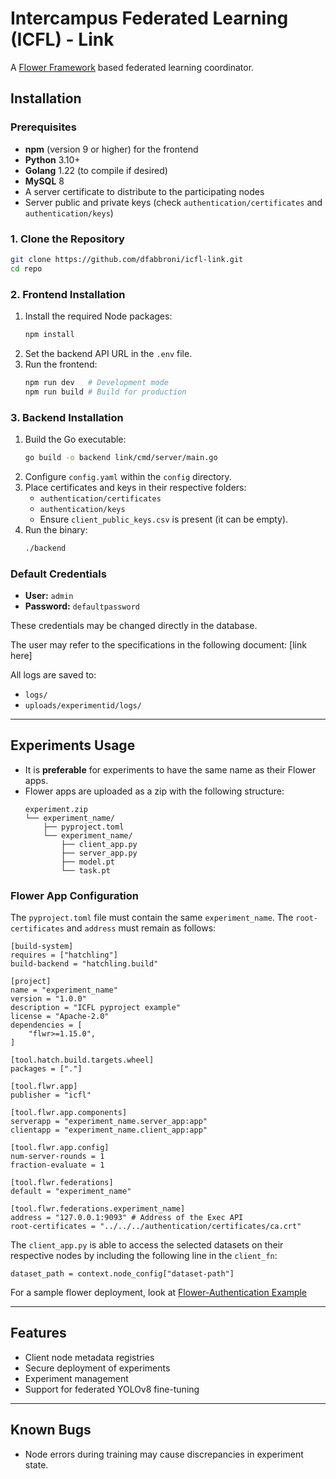 # Intercampus Federated Learning (ICFL) - Link

A [Flower Framework](https://github.com/adap/flower) based federated learning coordinator.

## Installation

### Prerequisites
- **npm** (version 9 or higher) for the frontend
- **Python** 3.10+
- **Golang** 1.22 (to compile if desired)
- **MySQL** 8
- A server certificate to distribute to the participating nodes
- Server public and private keys (check `authentication/certificates` and `authentication/keys`)

### 1. Clone the Repository
```sh
git clone https://github.com/dfabbroni/icfl-link.git
cd repo
```

### 2. Frontend Installation
1. Install the required Node packages:
   ```sh
   npm install
   ```
2. Set the backend API URL in the `.env` file.
3. Run the frontend:
   ```sh
   npm run dev   # Development mode
   npm run build # Build for production
   ```

### 3. Backend Installation
1. Build the Go executable:
   ```sh
   go build -o backend link/cmd/server/main.go
   ```
2. Configure `config.yaml` within the `config` directory.
3. Place certificates and keys in their respective folders:
   - `authentication/certificates`
   - `authentication/keys`
   - Ensure `client_public_keys.csv` is present (it can be empty).
4. Run the binary:
   ```sh
   ./backend
   ```

### Default Credentials
- **User:** `admin`
- **Password:** `defaultpassword`
  
These credentials may be changed directly in the database.

The user may refer to the specifications in the following document: [link here]

All logs are saved to:
- `logs/`
- `uploads/experimentid/logs/`

---
## Experiments Usage

- It is **preferable** for experiments to have the same name as their Flower apps.
- Flower apps are uploaded as a zip with the following structure:
  ```
  experiment.zip
  └── experiment_name/
      ├── pyproject.toml
      └── experiment_name/
          ├── client_app.py
          ├── server_app.py
          ├── model.pt
          └── task.pt
  ```

### Flower App Configuration
The `pyproject.toml` file must contain the same `experiment_name`. The `root-certificates` and `address` must remain as follows:

```
[build-system]
requires = ["hatchling"]
build-backend = "hatchling.build"

[project]
name = "experiment_name"
version = "1.0.0"
description = "ICFL pyproject example"
license = "Apache-2.0"
dependencies = [
    "flwr>=1.15.0",
]

[tool.hatch.build.targets.wheel]
packages = ["."]

[tool.flwr.app]
publisher = "icfl"

[tool.flwr.app.components]
serverapp = "experiment_name.server_app:app"
clientapp = "experiment_name.client_app:app"

[tool.flwr.app.config]
num-server-rounds = 1
fraction-evaluate = 1

[tool.flwr.federations]
default = "experiment_name"

[tool.flwr.federations.experiment_name]
address = "127.0.0.1:9093" # Address of the Exec API
root-certificates = "../../../authentication/certificates/ca.crt"
```

The `client_app.py` is able to access the selected datasets on their respective nodes by including the following line in the `client_fn`:

```
dataset_path = context.node_config["dataset-path"]
```

For a sample flower deployment, look at 
[Flower-Authentication Example](https://github.com/adap/flower/tree/40f8a4a981967e67e3e3bac5f1ef7958a854ef45/examples/flower-authentication)

---
## Features
- Client node metadata registries
- Secure deployment of experiments
- Experiment management
- Support for federated YOLOv8 fine-tuning

---
## Known Bugs
- Node errors during training may cause discrepancies in experiment state.

